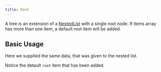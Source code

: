 ```yaml
---
title: Root
---
```


A tree is an extension of a [NestedList](/nestedlist) with a single root node. If items array has more than one item, a default root item will be added.

## Basic Usage

Here we supplied the same data, that was given to the nested list.

Notice the detault `root` item that has been added.
